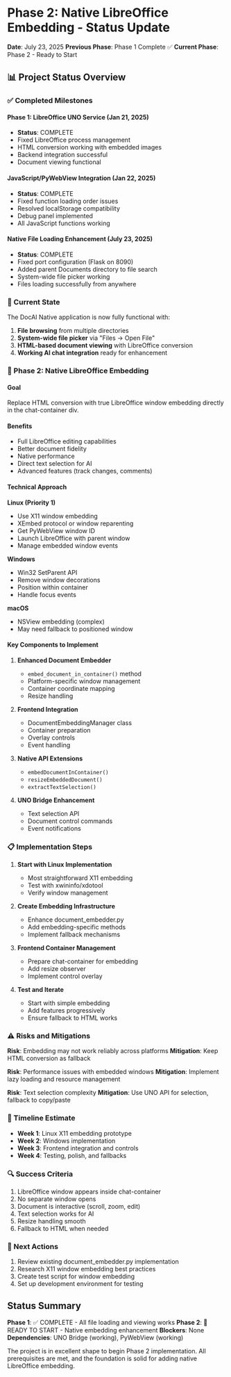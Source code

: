 # Phase 2: Native LibreOffice Embedding - Status Update
**Date**: July 23, 2025
**Previous Phase**: Phase 1 Complete ✅
**Current Phase**: Phase 2 - Ready to Start

## 📊 Project Status Overview

### ✅ Completed Milestones

#### Phase 1: LibreOffice UNO Service (Jan 21, 2025)
- **Status**: COMPLETE
- Fixed LibreOffice process management
- HTML conversion working with embedded images
- Backend integration successful
- Document viewing functional

#### JavaScript/PyWebView Integration (Jan 22, 2025)
- **Status**: COMPLETE
- Fixed function loading order issues
- Resolved localStorage compatibility
- Debug panel implemented
- All JavaScript functions working

#### Native File Loading Enhancement (July 23, 2025)
- **Status**: COMPLETE
- Fixed port configuration (Flask on 8090)
- Added parent Documents directory to file search
- System-wide file picker working
- Files loading successfully from anywhere

### 🎯 Current State

The DocAI Native application is now fully functional with:
1. **File browsing** from multiple directories
2. **System-wide file picker** via "Files → Open File"
3. **HTML-based document viewing** with LibreOffice conversion
4. **Working AI chat integration** ready for enhancement

### 🚀 Phase 2: Native LibreOffice Embedding

#### Goal
Replace HTML conversion with true LibreOffice window embedding directly in the chat-container div.

#### Benefits
- Full LibreOffice editing capabilities
- Better document fidelity
- Native performance
- Direct text selection for AI
- Advanced features (track changes, comments)

#### Technical Approach

**Linux (Priority 1)**
- Use X11 window embedding
- XEmbed protocol or window reparenting
- Get PyWebView window ID
- Launch LibreOffice with parent window
- Manage embedded window events

**Windows**
- Win32 SetParent API
- Remove window decorations
- Position within container
- Handle focus events

**macOS**
- NSView embedding (complex)
- May need fallback to positioned window

#### Key Components to Implement

1. **Enhanced Document Embedder**
   - `embed_document_in_container()` method
   - Platform-specific window management
   - Container coordinate mapping
   - Resize handling

2. **Frontend Integration**
   - DocumentEmbeddingManager class
   - Container preparation
   - Overlay controls
   - Event handling

3. **Native API Extensions**
   - `embedDocumentInContainer()`
   - `resizeEmbeddedDocument()`
   - `extractTextSelection()`

4. **UNO Bridge Enhancement**
   - Text selection API
   - Document control commands
   - Event notifications

### 📋 Implementation Steps

1. **Start with Linux Implementation**
   - Most straightforward X11 embedding
   - Test with xwininfo/xdotool
   - Verify window management

2. **Create Embedding Infrastructure**
   - Enhance document_embedder.py
   - Add embedding-specific methods
   - Implement fallback mechanisms

3. **Frontend Container Management**
   - Prepare chat-container for embedding
   - Add resize observer
   - Implement control overlay

4. **Test and Iterate**
   - Start with simple embedding
   - Add features progressively
   - Ensure fallback to HTML works

### ⚠️ Risks and Mitigations

**Risk**: Embedding may not work reliably across platforms
**Mitigation**: Keep HTML conversion as fallback

**Risk**: Performance issues with embedded windows
**Mitigation**: Implement lazy loading and resource management

**Risk**: Text selection complexity
**Mitigation**: Use UNO API for selection, fallback to copy/paste

### 📅 Timeline Estimate

- **Week 1**: Linux X11 embedding prototype
- **Week 2**: Windows implementation
- **Week 3**: Frontend integration and controls
- **Week 4**: Testing, polish, and fallbacks

### 🔍 Success Criteria

1. LibreOffice window appears inside chat-container
2. No separate window opens
3. Document is interactive (scroll, zoom, edit)
4. Text selection works for AI
5. Resize handling smooth
6. Fallback to HTML when needed

### 📝 Next Actions

1. Review existing document_embedder.py implementation
2. Research X11 window embedding best practices
3. Create test script for window embedding
4. Set up development environment for testing

## Status Summary

**Phase 1**: ✅ COMPLETE - All file loading and viewing works
**Phase 2**: 🔄 READY TO START - Native embedding enhancement
**Blockers**: None
**Dependencies**: UNO Bridge (working), PyWebView (working)

The project is in excellent shape to begin Phase 2 implementation. All prerequisites are met, and the foundation is solid for adding native LibreOffice embedding.